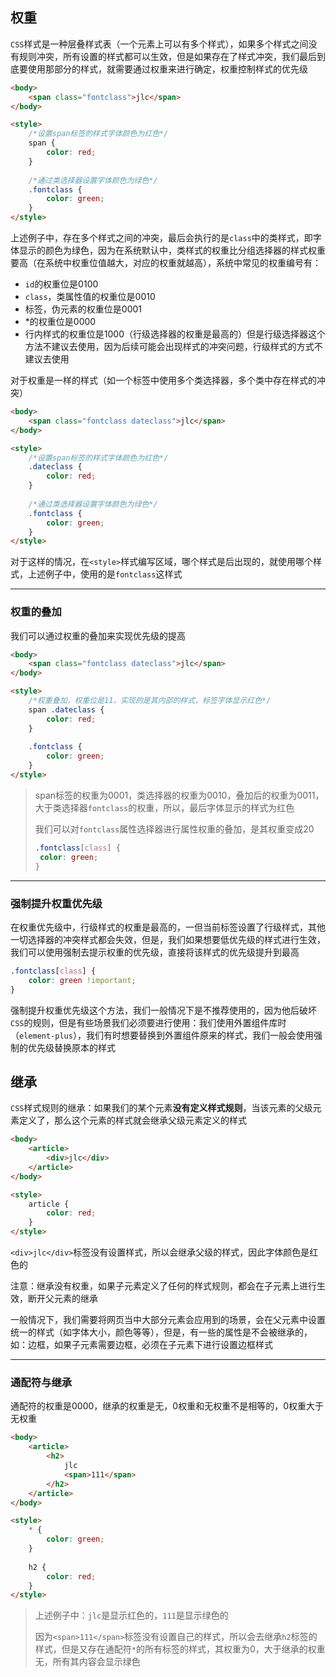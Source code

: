 ## 权重

`CSS`样式是一种层叠样式表（一个元素上可以有多个样式），如果多个样式之间没有规则冲突，所有设置的样式都可以生效，但是如果存在了样式冲突，我们最后到底要使用那部分的样式，就需要通过权重来进行确定，权重控制样式的优先级

```html
<body>
    <span class="fontclass">jlc</span>
</body>

<style>   
    /*设置span标签的样式字体颜色为红色*/
    span {
        color: red;
    }
    
    /*通过类选择器设置字体颜色为绿色*/
    .fontclass {
        color: green;
    }
</style>
```

上述例子中，存在多个样式之间的冲突，最后会执行的是`class`中的类样式，即字体显示的颜色为绿色，因为在系统默认中，类样式的权重比分组选择器的样式权重要高（在系统中权重位值越大，对应的权重就越高），系统中常见的权重编号有：

- `id`的权重位是0100
- `class`，类属性值的权重位是0010
- 标签，伪元素的权重位是0001
- *的权重位是0000
- 行内样式的权重位是1000（行级选择器的权重是最高的）但是行级选择器这个方法不建议去使用，因为后续可能会出现样式的冲突问题，行级样式的方式不建议去使用

对于权重是一样的样式（如一个标签中使用多个类选择器，多个类中存在样式的冲突）

```html
<body>
    <span class="fontclass dateclass">jlc</span>
</body>

<style>   
    /*设置span标签的样式字体颜色为红色*/
    .dateclass {
        color: red;
    }
    
    /*通过类选择器设置字体颜色为绿色*/
    .fontclass {
        color: green;
    }
</style>
```

对于这样的情况，在`<style>`样式编写区域，哪个样式是后出现的，就使用哪个样式，上述例子中，使用的是`fontclass`这样式

***

### 权重的叠加

我们可以通过权重的叠加来实现优先级的提高

```html
<body>
    <span class="fontclass dateclass">jlc</span>
</body>

<style>   
    /*权重叠加，权重位是11，实现的是其内部的样式，标签字体显示红色*/
    span .dateclass {
        color: red;
    }
    
    .fontclass {
        color: green;
    }
</style>
```

> span标签的权重为0001，类选择器的权重为0010，叠加后的权重为0011，大于类选择器`fontclass`的权重，所以，最后字体显示的样式为红色
>
> 我们可以对`fontclass`属性选择器进行属性权重的叠加，是其权重变成20
>
> ```css
> .fontclass[class] {
>  color: green;
> }
> ```

***

### 强制提升权重优先级

在权重优先级中，行级样式的权重是最高的，一但当前标签设置了行级样式，其他一切选择器的冲突样式都会失效，但是，我们如果想要低优先级的样式进行生效，我们可以使用强制去提示权重的优先级，直接将该样式的优先级提升到最高

```css
.fontclass[class] {
    color: green !important;
}
```

强制提升权重优先级这个方法，我们一般情况下是不推荐使用的，因为他后破坏`CSS`的规则，但是有些场景我们必须要进行使用：我们使用外置组件库时（`element-plus`），我们有时想要替换到外置组件原来的样式，我们一般会使用强制的优先级替换原本的样式



## 继承

`CSS`样式规则的继承：如果我们的某个元素**没有定义样式规则**，当该元素的父级元素定义了，那么这个元素的样式就会继承父级元素定义的样式

```html
<body>
    <article>
        <div>jlc</div>
    </article>
</body>

<style>
    article {
        color: red;
    }
</style>
```

`<div>jlc</div>`标签没有设置样式，所以会继承父级的样式，因此字体颜色是红色的

注意：继承没有权重，如果子元素定义了任何的样式规则，都会在子元素上进行生效，断开父元素的继承

一般情况下，我们需要将网页当中大部分元素会应用到的场景，会在父元素中设置统一的样式（如字体大小，颜色等等），但是，有一些的属性是不会被继承的，如：边框，如果子元素需要边框，必须在子元素下进行设置边框样式

***

### 通配符与继承

通配符的权重是0000，继承的权重是无，0权重和无权重不是相等的，0权重大于无权重

```html
<body>
    <article>
        <h2>
            jlc
            <span>111</span>
        </h2>
    </article>
</body>

<style>
    * {
        color: green;
    }
    
    h2 {
        color: red;
    }
</style>
```

> 上述例子中：`jlc`是显示红色的，`111`是显示绿色的
>
> 因为`<span>111</span>`标签没有设置自己的样式，所以会去继承`h2`标签的样式，但是又存在通配符`*`的所有标签的样式，其权重为0，大于继承的权重无，所有其内容会显示绿色

